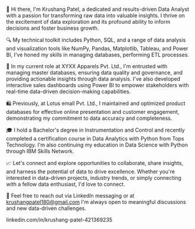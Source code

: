 👋 Hi there, I'm Krushang Patel, a dedicated and results-driven Data Analyst with a passion for transforming raw data into valuable insights. I thrive on the excitement of data exploration and its profound ability to inform decisions and foster business growth.

🔍 My technical toolkit includes Python, SQL, and a range of data analysis and visualization tools like NumPy, Pandas, Matplotlib, Tableau, and Power BI, I've honed my skills in managing databases, performing ETL processes.

💼 In my current role at XYXX Apparels Pvt. Ltd., I'm entrusted with managing master databases, ensuring data quality and governance, and providing actionable insights through data analysis. I've also developed interactive sales dashboards using Power BI to empower stakeholders with real-time data-driven decision-making capabilities.

🛍️ Previously, at Lotus emall Pvt. Ltd., I maintained and optimized product databases for effective online presentation and customer engagement, demonstrating my commitment to data accuracy and completeness.

🎓 I hold a Bachelor's degree in Instrumentation and Control and recently completed a certification course in Data Analytics with Python from Tops Technology. I'm also continuing my education in Data Science with Python through IBM Skills Network.

📈 Let's connect and explore opportunities to collaborate, share insights, and harness the potential of data to drive excellence. Whether you're interested in data-driven projects, industry trends, or simply connecting with a fellow data enthusiast, I'd love to connect.

📧 Feel free to reach out via LinkedIn messaging or at krushangpatel180@gmail.com I'm always open to meaningful discussions and new data-driven challenges.

linkedin.com/in/krushang-patel-421369235 

<!---
kush10DA/kush10DA is a ✨ special ✨ repository because its `README.md` (this file) appears on your GitHub profile.
You can click the Preview link to take a look at your changes.
--->
